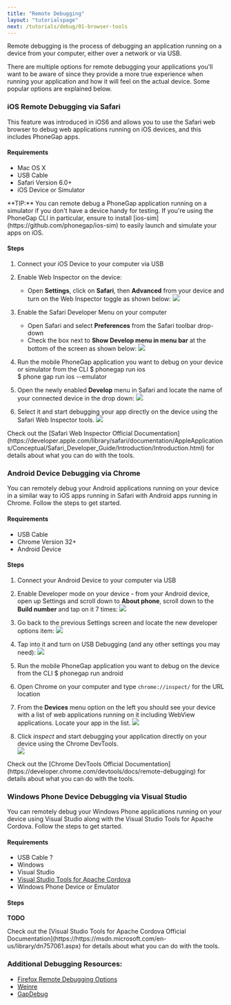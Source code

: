 ```yaml
---
title: "Remote Debugging"
layout: "tutorialspage"
next: /tutorials/debug/01-browser-tools
---
```


Remote debugging is the process of debugging an application running on a device from your computer, either over a network or via USB.

There are multiple options for remote debugging your applications you'll want to be aware of since they provide a more true experience when running your application and how it will feel on the actual device. Some popular options are explained below. 

### iOS Remote Debugging via Safari
This feature was introduced in iOS6 and allows you to use the Safari web browser to debug web applications running on iOS devices, and this includes PhoneGap apps.  

#### Requirements
- Mac OS X
- USB Cable
- Safari Version 6.0+
- iOS Device or Simulator

<div class="alert--info">**TIP:** You can remote debug a PhoneGap application running on a simulator if you don't have a device handy for testing. If you're using the PhoneGap CLI in particular, ensure to install [ios-sim](https://github.com/phonegap/ios-sim) to easily launch and simulate your apps on iOS.</div>

#### Steps 
1. Connect your iOS Device to your computer via USB
2. Enable Web Inspector on the device: 
    - Open **Settings**, click on **Safari**, then **Advanced** from your device and turn on the Web Inspector toggle as shown below:
![](/images/ios-web-insp.png)

3. Enable the Safari Developer Menu on your computer
    - Open Safari and select **Preferences** from the Safari toolbar drop-down
    - Check the box next to **Show Develop menu in menu bar** at the bottom of the screen  as shown below:
![](/images/safari-dev-menu.png)
4. Run the mobile PhoneGap application you want to debug on your device or simulator from  the CLI 
		$ phonegap run ios  
		$ phone gap run ios --emulator
5. Open the newly enabled **Develop** menu in Safari and locate the name of your connected device in the drop down:
![](/images/safari-develop.png)
6. Select it and start debugging your app directly on the device using the Safari Web Inspector tools.
![](/images/safari-web-insp.png)

<div class="alert--info">Check out the [Safari Web Inspector Official Documentation](https://developer.apple.com/library/safari/documentation/AppleApplications/Conceptual/Safari_Developer_Guide/Introduction/Introduction.html) for details about what you can do with the tools.</div>

### Android Device Debugging via Chrome 

You can remotely debug your Android applications running on your device in a similar way to iOS apps running in Safari with Android apps running in Chrome. Follow the steps to get started.

#### Requirements
- USB Cable
- Chrome Version 32+
- Android Device 

#### Steps
1. Connect your Android Device to your computer via USB
2. Enable Developer mode on your device - from your Android device, open up Settings and scroll down to **About phone**, scroll down to the **Build number** and tap on it 7 times:
![](/images/build-number.png)    

3. Go back to the previous Settings screen and locate the new developer options item: 
![](/images/android-dev-options.png)
    
4. Tap into it and turn on USB Debugging (and any other settings you may need):
![](/images/usb-debug.png)
 
5. Run the mobile PhoneGap application you want to debug on the device from the CLI 
    		$ phonegap run android
 
6. Open Chrome on your computer and type `chrome://inspect/` for the URL location
7. From the **Devices** menu option on the left you should see your device with a list of web applications running on it including WebView applications. Locate your app in the list.
![](/images/chrome-inspect.png)

8. Click *inspect* and start debugging your application directly on your device using the Chrome DevTools.  
 ![](/images/chrome-devtools.png)
    
<div class="alert--info">Check out the [Chrome DevTools Official Documentation](https://developer.chrome.com/devtools/docs/remote-debugging) for details about what you can do with the tools.</div>

### Windows Phone Device Debugging via Visual Studio 

You can remotely debug your Windows Phone applications running on your device using Visual Studio along with the Visual Studio Tools for Apache Cordova. Follow the steps to get started.

#### Requirements
- USB Cable ?
- Windows 
- Visual Studio
- [Visual Studio Tools for Apache Cordova](https://www.visualstudio.com/en-us/features/cordova-vs.aspx)
- Windows Phone Device or Emulator

#### Steps
**TODO**

<div class="alert--info">Check out the [Visual Studio Tools for Apache Cordova Official Documentation](https://https://msdn.microsoft.com/en-us/library/dn757061.aspx) for details about what you can do with the tools.</div>
 
### Additional Debugging Resources:
- [Firefox Remote Debugging Options](https://developer.mozilla.org/en-US/docs/Tools/Remote_Debugging])
- [Weinre](http://people.apache.org/~pmuellr/weinre/docs/latest/Home.html)
- [GapDebug](https://www.genuitec.com/products/gapdebug/)
 
